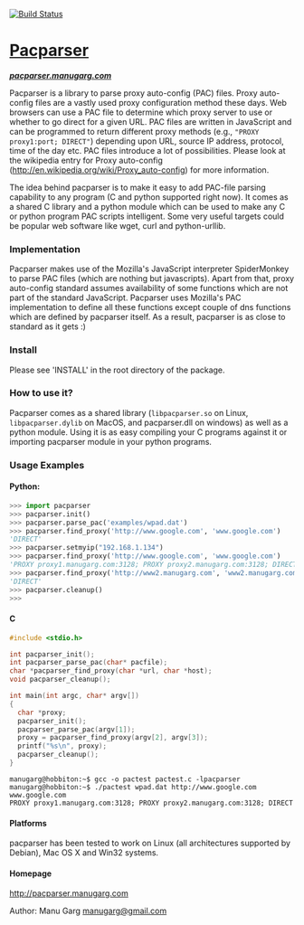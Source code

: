 [![Build Status](https://github.com/manugarg/pacparser/actions/workflows/build.yml/badge.svg)](https://github.com/manugarg/pacparser/actions/workflows/build.yml)

# [Pacparser](http://pacparser.manugarg.com)
***[pacparser.manugarg.com](http://http://pacparser.manugarg.com)***

Pacparser is a library to parse proxy auto-config (PAC) files. Proxy auto-config
files are a vastly used proxy configuration method these days. Web browsers can
use a PAC file to determine which proxy server to use or whether to go direct
for a given URL. PAC files are written in JavaScript and can be programmed to
return different proxy methods (e.g., `"PROXY proxy1:port; DIRECT"`) depending
upon URL, source IP address, protocol, time of the day etc. PAC files introduce
a lot of possibilities. Please look at the wikipedia entry for Proxy auto-config
(<http://en.wikipedia.org/wiki/Proxy_auto-config>) for more information.

The idea behind pacparser is to make it easy to add PAC-file parsing capability
to any program (C and python supported right now). It comes as a shared C library
and a python module which can be used to make any C or python program PAC scripts
intelligent. Some very useful targets could be popular web software like wget,
curl and python-urllib.

### Implementation
Pacparser makes use of the Mozilla's JavaScript interpreter SpiderMonkey to parse
PAC files (which are nothing but javascripts). Apart from that, proxy
auto-config standard assumes availability of some functions which are not
part of the standard JavaScript. Pacparser uses Mozilla's PAC implementation to
define all these functions except couple of dns functions which are defined by
pacparser itself. As a result, pacparser is as close to standard as it gets :)

### Install
Please see 'INSTALL' in the root directory of the package.

### How to use it?
Pacparser comes as a shared library (`libpacparser.so` on Linux, `libpacparser.dylib`
on MacOS, and pacparser.dll on windows) as well as a python module. Using it is as
easy compiling your C programs against it or importing pacparser module in your
python programs.

### Usage Examples

#### Python:
```python
>>> import pacparser
>>> pacparser.init()
>>> pacparser.parse_pac('examples/wpad.dat')
>>> pacparser.find_proxy('http://www.google.com', 'www.google.com')
'DIRECT'
>>> pacparser.setmyip("192.168.1.134")
>>> pacparser.find_proxy('http://www.google.com', 'www.google.com')
'PROXY proxy1.manugarg.com:3128; PROXY proxy2.manugarg.com:3128; DIRECT'
>>> pacparser.find_proxy('http://www2.manugarg.com', 'www2.manugarg.com')
'DIRECT'
>>> pacparser.cleanup()
>>>
```

#### C
```C
#include <stdio.h>

int pacparser_init();
int pacparser_parse_pac(char* pacfile);
char *pacparser_find_proxy(char *url, char *host);
void pacparser_cleanup();

int main(int argc, char* argv[])
{
  char *proxy;
  pacparser_init();
  pacparser_parse_pac(argv[1]);
  proxy = pacparser_find_proxy(argv[2], argv[3]);
  printf("%s\n", proxy);
  pacparser_cleanup();
}
```
```
manugarg@hobbiton:~$ gcc -o pactest pactest.c -lpacparser
manugarg@hobbiton:~$ ./pactest wpad.dat http://www.google.com www.google.com
PROXY proxy1.manugarg.com:3128; PROXY proxy2.manugarg.com:3128; DIRECT
```

#### Platforms
pacparser has been tested to work on Linux (all architectures supported by
Debian), Mac OS X and Win32 systems.

#### Homepage
http://pacparser.manugarg.com

Author: Manu Garg <manugarg@gmail.com>  

